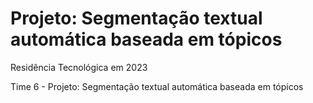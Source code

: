 # Projeto: Segmentação textual automática baseada em tópicos

Residência Tecnológica em 2023

Time 6 - Projeto: Segmentação textual automática baseada em tópicos
